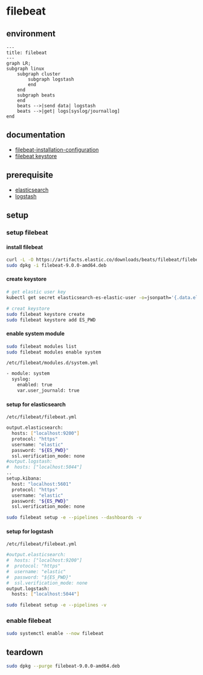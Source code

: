# filebeat

## environment

```mermaid
---
title: filebeat
---
graph LR;
subgraph linux
    subgraph cluster
        subgraph logstash
        end
    end
    subgraph beats
    end
    beats -->|send data| logstash
    beats -->|get| logs[syslog/journallog]
end
```

## documentation

- [filebeat-installation-configuration](https://www.elastic.co/docs/reference/beats/filebeat/filebeat-installation-configuration)
- [filebeat keystore](https://www.elastic.co/docs/reference/beats/filebeat/keystore)

## prerequisite

- [elasticsearch](../elasticsearch)
- [logstash](../logstash)

## setup

### setup filebeat

#### install filebeat

```sh
curl -L -O https://artifacts.elastic.co/downloads/beats/filebeat/filebeat-9.0.0-amd64.deb
sudo dpkg -i filebeat-9.0.0-amd64.deb
```

#### create keystore

```sh
# get elastic user key
kubectl get secret elasticsearch-es-elastic-user -o=jsonpath='{.data.elastic}' | base64 --decode; echo

# creat keystore
sudo filebeat keystore create
sudo filebeat keystore add ES_PWD
```

#### enable system module

```sh
sudo filebeat modules list
sudo filebeat modules enable system
```

`/etc/filebeat/modules.d/system.yml`

```sh
- module: system
  syslog:
    enabled: true
    var.user_journald: true
```

#### setup for elasticsearch

`/etc/filebeat/filebeat.yml`

```sh
output.elasticsearch:
  hosts: ["localhost:9200"]
  protocol: "https"
  username: "elastic"
  password: "${ES_PWD}"
  ssl.verification_mode: none
#output.logstash:
#  hosts: ["localhost:5044"]
..
setup.kibana:
  host: "localhost:5601"
  protocol: "https"
  username: "elastic"
  password: "${ES_PWD}"
  ssl.verification_mode: none
```

```sh
sudo filebeat setup -e --pipelines --dashboards -v
```

#### setup for logstash

`/etc/filebeat/filebeat.yml`

```sh
#output.elasticsearch:
#  hosts: ["localhost:9200"]
#  protocol: "https"
#  username: "elastic"
#  password: "${ES_PWD}"
#  ssl.verification_mode: none
output.logstash:
  hosts: ["localhost:5044"]
```

```sh
sudo filebeat setup -e --pipelines -v
```

### enable filebeat

```sh
sudo systemctl enable --now filebeat
```

## teardown

```sh
sudo dpkg --purge filebeat-9.0.0-amd64.deb
```
